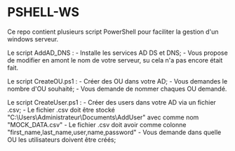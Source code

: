 # PSHELL-WS
Ce repo contient plusieurs script PowerShell pour faciliter la gestion d'un windows serveur.


Le script AddAD_DNS :
    - Installe les services AD DS et DNS;
    - Vous propose de modifier en amont le nom de votre serveur, su cela n'a pas encore était fait.

Le script CreateOU.ps1 :
    - Créer des OU dans votre AD;
    - Vous demandes le nombre d'OU souhaité;
    - Vous demande de nommer chaques OU demandé.

Le script CreateUser.ps1 :
    - Créer des users dans votre AD via un fichier .csv;
    - Le fichier .csv doit être stocké "C:\Users\Administrateur\Documents\AddUser\" avec comme nom "MOCK_DATA.csv"
    - Le fichier .csv doit avoir comme colonne "first_name,last_name,user,name,password"
    - Vous demande dans quelle OU les utilisateurs doivent être créés;
